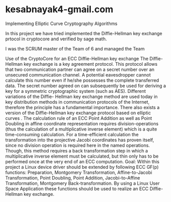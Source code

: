 # kesabnayak4-gmail.com
Implementing Elliptic Curve Cryptography Algorithms 

In this project we have tried implemented the Diffie-Hellman key exchange prtocol in cryptocore and verified by sage math.

I was the SCRUM master of the Team of 6 and managed the Team 

Use of the CryptoCore for an ECC Diffie-Hellman key exchange
The Diffie-Hellman key exchange is a key agreement protocol. This protocol allows that
two communication partner can agree on a secret number over an unsecured communication
channel. A potential eavesdropper cannot calculate this number even if he/she possesses the
complete transferred data. The secret number agreed on can subsequently be used for deriving
a key for a symmetric cryptographic system (such as AES). Different variations of the Diffie-
Hellman key exchange method are used today in key distribution methods in communication
protocols of the Internet, therefore the principle has a fundamental importance. There also
exists a version of the Diffie-Hellman key exchange protocol based on elliptic curves .
The calculation rule of an ECC Point Addition as well as Point Doubling in affine coordinate
representation requires division-operations (thus the calculation of a multiplicative inverse element)
which is a quite time-consuming calculation. For a time-efficient calculation the transformation
into the projective Jacobi coordinates has proven itself, since no division operation is
required here in the named operations. Though, this method requires a back transformation step
in which a multiplicative inverse element must be calculated, but thin only has to be performed
once at the very end of an ECC computation.
Goal:
Within this project a Linux device driver should be extended by following ECC GF(p) functions:
Preparation, Montgomery Transformation, Affine-to-Jacobi Transformation,
Point Doubling, Point Addition, Jacobi-to-Affine Transformation,
Montgomery Back-transformation.
By using a Linux User Space Application these functions should be used to realize an ECC
Diffie-Hellman key exchange.